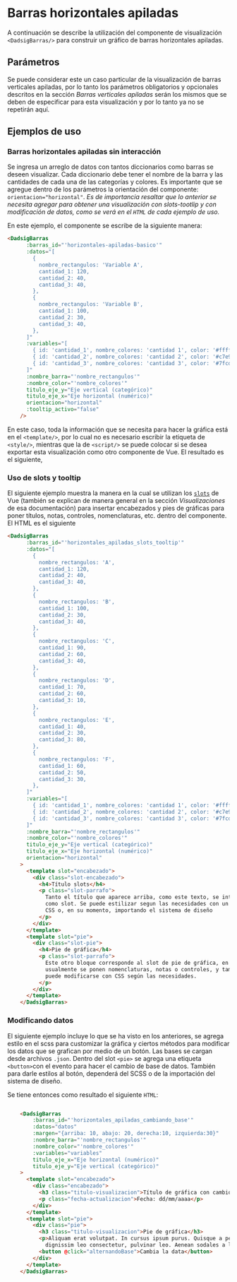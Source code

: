 # Barras horizontales apiladas

A continuación se describe la utilización del componente de visualización `<DadsigBarras/>` para construir un gráfico de
barras horizontales apiladas.

## Parámetros
Se puede considerar este un caso particular de la visualización  de barras verticales apiladas, por 
lo tanto los parámetros obligatorios y opcionales descritos en la sección _Barras verticales apiladas_ serán los mismos 
que se deben de especificar para esta visualización y por lo tanto ya no se repetirán aquí.
## Ejemplos de uso
### Barras horizontales apiladas sin interacción
Se ingresa un arreglo de datos con tantos diccionarios como barras se deseen visualizar. Cada diccionario debe tener 
el nombre de la barra y las cantidades de cada una de las categorías y colores. Es importante que se agregue dentro de  los parámetros la orientación del componente: `orientacion="horizontal"`. _Es de importancia resaltar que lo anterior se necesita agregar para obtener una visualización con slots-tootlip y con modificación de datos, como se verá en el `HTML` de cada ejemplo de uso._ 

En este ejemplo, el componente se escribe de la siguiente manera: 
```html
<DadsigBarras
      :barras_id="'horizontales-apiladas-basico'"
      :datos="[
        {
          nombre_rectangulos: 'Variable A',
          cantidad_1: 120,
          cantidad_2: 40,
          cantidad_3: 40,
        },
        {
          nombre_rectangulos: 'Variable B',
          cantidad_1: 100,
          cantidad_2: 30,
          cantidad_3: 40,
        },
      ]"
      :variables="[
        { id: 'cantidad_1', nombre_colores: 'cantidad 1', color: '#ffffcc'},
        { id: 'cantidad_2', nombre_colores: 'cantidad 2', color: '#c7e9b4'},
        { id: 'cantidad_3', nombre_colores: 'cantidad 3', color: '#7fcdbb'},
      ]"
      :nombre_barra="'nombre_rectangulos'"
      :nombre_color="'nombre_colores'"
      titulo_eje_y="Eje vertical (categórico)"
      titulo_eje_x="Eje horizontal (numérico)"
      orientacion="horizontal"
      :tooltip_activo="false"
    />

```
En este caso, toda la información que se necesita para hacer la gráfica está en el `<template/>`, por  lo cual no es 
necesario escribir la etiqueta de `<style/>`, mientras que la de `<script/>` se puede colocar si se desea exportar 
esta visualización como otro componente de Vue. El resultado es el siguiente,

<barras-horizontales-apiladas-basico/>

### Uso de slots y tooltip
El siguiente ejemplo muestra la manera en la cual se utilizan los 
[`slots`](https://vuejs.org/guide/components/slots.html) de Vue (también se explican de manera general en la sección 
_Visualizaciones_ de esa documentación) para insertar encabezados y pies de gráficas para poner títulos, 
notas, controles, nomenclaturas, etc. dentro del componente. El HTML es el siguiente
```html
<DadsigBarras
      :barras_id="'horizontales_apiladas_slots_tooltip'"
      :datos="[
        {
          nombre_rectangulos: 'A',
          cantidad_1: 120,
          cantidad_2: 40,
          cantidad_3: 40,
        },
        {
          nombre_rectangulos: 'B',
          cantidad_1: 100,
          cantidad_2: 30,
          cantidad_3: 40,
        },
        {
          nombre_rectangulos: 'C',
          cantidad_1: 90,
          cantidad_2: 60,
          cantidad_3: 40,
        },
        {
          nombre_rectangulos: 'D',
          cantidad_1: 70,
          cantidad_2: 60,
          cantidad_3: 10,
        },
        {
          nombre_rectangulos: 'E',
          cantidad_1: 40,
          cantidad_2: 30,
          cantidad_3: 80,
        },
        {
          nombre_rectangulos: 'F',
          cantidad_1: 60,
          cantidad_2: 50,
          cantidad_3: 30,
        },
      ]"
      :variables="[
        { id: 'cantidad_1', nombre_colores: 'cantidad 1', color: '#ffffcc' },
        { id: 'cantidad_2', nombre_colores: 'cantidad 2', color: '#c7e9b4' },
        { id: 'cantidad_3', nombre_colores: 'cantidad 3', color: '#7fcdbb' },
      ]"
      :nombre_barra="'nombre_rectangulos'"
      :nombre_color="'nombre_colores'"
      titulo_eje_y="Eje vertical (categórico)"
      titulo_eje_x="Eje horizontal (numérico)"
      orientacion="horizontal"
    >
      <template slot="encabezado">
        <div class="slot-encabezado">
          <h4>Título slots</h4>
          <p class="slot-parrafo">
            Tanto el título que aparece arriba, como este texto, se integran
            como slot. Se puede estilizar segun las necesidades con un poco de
            CSS o, en su momento, importando el sistema de diseño
          </p>
        </div>
      </template>
      <template slot="pie">
        <div class="slot-pie">
          <h4>Pie de gráfica</h4>
          <p class="slot-parrafo">
            Este otro bloque corresponde al slot de pie de gráfica, en donde
            usualmente se ponen nomenclaturas, notas o controles, y también
            puede modificarse con CSS según las necesidades.
          </p>
        </div>
      </template>
    </DadsigBarras>

```
<barras-horizontales-apiladas-slots-tooltip/>

### Modificando datos
El siguiente ejemplo incluye lo que se ha visto en los anteriores, se agrega estilo en el scss para customizar la
gráfica y ciertos métodos para modificar los datos que se grafican por medio de un botón. Las bases se cargan
desde archivos `.json`. Dentro del slot `<pie>` se agrega una etiqueta `<button>`con el evento para hacer el 
cambio de base de datos. También para darle estilos al botón, dependerá del SCSS o de la importación del 
sistema de diseño.

Se tiene entonces como resultado el siguiente `HTML`:
```html

    <DadsigBarras
        :barras_id="'horizontales_apiladas_cambiando_base'"
        :datos="datos"
        :margen="{arriba: 10, abajo: 20, derecha:10, izquierda:30}"
        :nombre_barra="'nombre_rectangulos'"
        :nombre_color="'nombre_colores'"
        :variables="variables"
        titulo_eje_x="Eje horizontal (numérico)"
        titulo_eje_y="Eje vertical (categórico)"
    >
      <template slot="encabezado">
        <div class="encabezado">
          <h3 class="titulo-visualizacion">Título de gráfica con cambio de datos</h3>
          <p class="fecha-actualizacion">Fecha: dd/mm/aaaa</p>
        </div>
      </template>
      <template slot="pie">
        <div class="pie">
          <h3 class="titulo-visualizacion">Pie de gráfica</h3>
          <p>Aliquam erat volutpat. In cursus ipsum purus. Quisque a pellentesque justo. Donec nec justo sodales,
            dignissim leo consectetur, pulvinar leo. Aenean sodales a lacus eget porta.</p>
          <button @click="alternandoBase">Cambia la data</button>
        </div>
      </template>
    </DadsigBarras>
  

```
<barras-horizontales-apiladas-cambiando-base/>